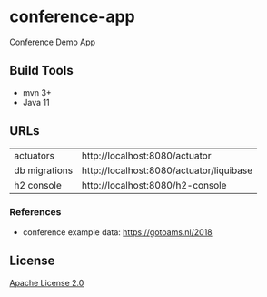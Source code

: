 # conference-app
Conference Demo App

## Build Tools
- mvn 3+
- Java 11

## URLs
|               |                                          | 
| ------------- | ---------------------------------------- |
| actuators     | http://localhost:8080/actuator           |
| db migrations | http://localhost:8080/actuator/liquibase |
| h2 console    | http://localhost:8080/h2-console         |

### References
- conference example data: https://gotoams.nl/2018

## License
[Apache License 2.0](http://www.apache.org/licenses/LICENSE-2.0)